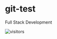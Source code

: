 # git-test
Full Stack Development 

![visitors](https://visitor-badge.glitch.me/badge?page_id=ayushkumar-25.git-test)

